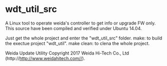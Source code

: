 # wdt_util_src
A Linux tool to operate weida's controller to get info or upgrade FW only.
This source have been compiled and verified under Ubuntu 14.04.

Just get the whole project and enter the "wdt_util_src" folder.
  make: to build the exectue project "wdt_util".
  make clean: to clena the whole project.

Weida Update Utility
Copyright 2017 Weida Hi-Tech Co., Ltd (http://http://www.weidahitech.com//).


